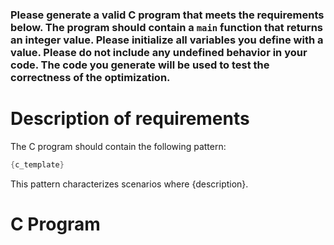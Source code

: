 ### Please generate a valid C program that meets the requirements below. The program should contain a `main` function that returns an integer value. Please initialize all variables you define with a value. Please do not include any undefined behavior in your code. The code you generate will be used to test the correctness of the optimization.

# Description of requirements

The C program should contain the following pattern:

```c
{c_template}
```

This pattern characterizes scenarios where {description}.

# C Program
